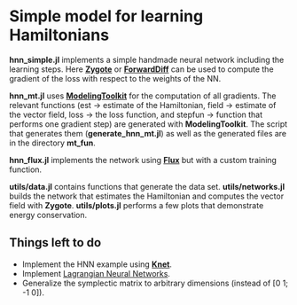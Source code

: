 # Simple model for learning Hamiltonians 

**hnn_simple.jl** implements a simple handmade neural network including the learning steps. Here [**Zygote**](https://github.com/FluxML/Zygote.jl) or [**ForwardDiff**](https://github.com/JuliaDiff/ForwardDiff.jl) can be used to compute the gradient of the loss with respect to the weights of the NN.

**hnn_mt.jl**  uses [**ModelingToolkit**](https://github.com/SciML/ModelingToolkit.jl) for the computation of all gradients. The relevant functions (est -> estimate of the Hamiltonian, field -> estimate of the vector field, loss -> the loss function, and stepfun -> function that performs one gradient step) are generated with **ModelingToolkit**. The script that generates them (**generate_hnn_mt.jl**) as well as the generated files are in the directory **mt_fun**. 

**hnn_flux.jl** implements the network using [**Flux**](https://github.com/FluxML/Flux.jl) but with a custom training function.

**utils/data.jl** contains functions that generate the data set.
**utils/networks.jl** builds the network that estimates the Hamiltonian and computes the vector field with **Zygote**.
**utils/plots.jl** performs a few plots that demonstrate energy conservation.


## Things left to do

- Implement the HNN example using [**Knet**](https://github.com/denizyuret/Knet.jl).
- Implement [Lagrangian Neural Networks](https://arxiv.org/abs/2003.04630).
- Generalize the symplectic matrix to arbitrary dimensions (instead of [0 1; -1 0]).


